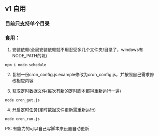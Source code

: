 ## v1 自用
### 目前只支持单个目录
### 食用：

1. 安装依赖(全局安装依赖就不用忍受多几个文件夹/目录了，windows有NODE_PATH的坑)

```npm
npm i node-schedule
```

2. 复制一份cron_config.js.example修改为cron_config.js，并按照自己需求修改相应内容

3. 获取定时数据文件(每次有新的定时脚本都得重新运行一遍)

```nodejs
node cron_get.js
```

4. 开启定时任务(定时数据文件更新需重新运行)

```nodejs
node cron_run.js
```

PS: 有能力的可以自己写脚本来设置自动更新

